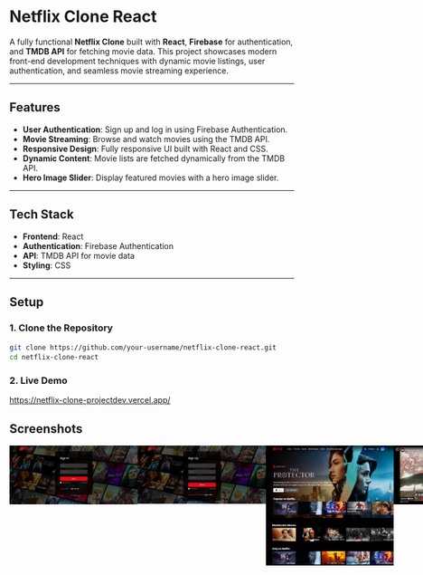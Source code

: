 # Netflix Clone React

A fully functional **Netflix Clone** built with **React**, **Firebase** for authentication, and **TMDB API** for fetching movie data. This project showcases modern front-end development techniques with dynamic movie listings, user authentication, and seamless movie streaming experience.

---

## Features

- **User Authentication**: Sign up and log in using Firebase Authentication.
- **Movie Streaming**: Browse and watch movies using the TMDB API.
- **Responsive Design**: Fully responsive UI built with React and CSS.
- **Dynamic Content**: Movie lists are fetched dynamically from the TMDB API.
- **Hero Image Slider**: Display featured movies with a hero image slider.

---

## Tech Stack

- **Frontend**: React
- **Authentication**: Firebase Authentication
- **API**: TMDB API for movie data
- **Styling**: CSS

---

## Setup

### 1. Clone the Repository

```bash
git clone https://github.com/your-username/netflix-clone-react.git
cd netflix-clone-react
 ```

### 2. Live Demo


https://netflix-clone-projectdev.vercel.app/

## Screenshots
<div style="display: flex; justify-content: space-between;  align-items: flex-start;">
  <img src="https://github.com/Yasintha8/netflix-clone-react/blob/main/src/assets/login%20ss.png" width="45%" />
  <img src="https://github.com/Yasintha8/netflix-clone-react/blob/main/src/assets/signup%20ss.png" width="45%" />
  <img src="https://github.com/Yasintha8/netflix-clone-react/blob/main/src/assets/home%20ss.png" width="45%" />
  <img src="https://github.com/Yasintha8/netflix-clone-react/blob/main/src/assets/video%20ss.png" width="45%" />
</div>


